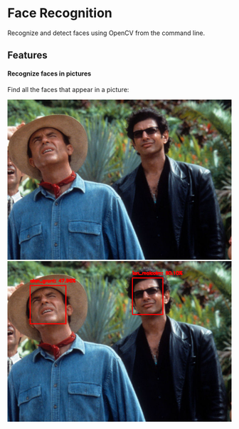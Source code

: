 # Face Recognition
Recognize and detect faces using OpenCV from the command line.

## Features

#### Recognize faces in pictures

Find all the faces that appear in a picture:

![](images/example_01.png)
![](images/result.png)
